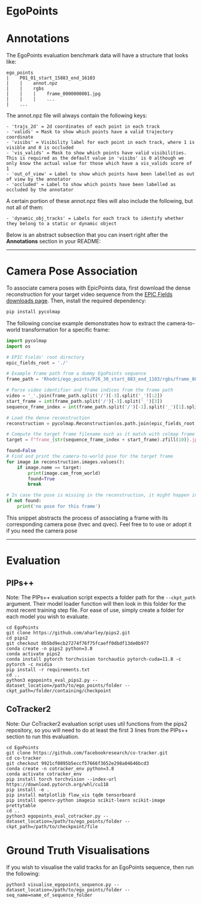 # EgoPoints

# Annotations
The EgoPoints evaluation benchmark data will have a structure that looks like:
```
ego_points
|    P01_01_start_15883_end_16103
|    |    annot.npz
|    |    rgbs
|    |    |    frame_0000000001.jpg
|    |    |    ...
|    ...
```
The annot.npz file will always contain the following keys:
```
- 'trajs_2d' = 2d coordinates of each point in each track
- 'valids' = Mask to show which points have a valid trajectory coordinate
- 'visibs' = Visibility label for each point in each track, where 1 is visible and 0 is occluded
- 'vis_valids' = Mask to show which points have valid visibilities. This is required as the default value in 'visibs' is 0 although we only know the actual value for those which have a vis_valids score of 1
- 'out_of_view' = Label to show which points have been labelled as out of view by the annotator
- 'occluded' = Label to show which points have been labelled as occluded by the annotator
```
A certain portion of these annot.npz files will also include the following, but not all of them:
```
- 'dynamic_obj_tracks' = Labels for each track to identify whether they belong to a static or dynamic object
```

Below is an abstract subsection that you can insert right after the **Annotations** section in your README:

---

# Camera Pose Association

To associate camera poses with EpicPoints data, first download the dense reconstruction for your target video sequence from the [EPIC Fields downloads page](https://epic-kitchens.github.io/epic-fields/#downloads). Then, install the required dependency:

```bash
pip install pycolmap
```

The following concise example demonstrates how to extract the camera-to-world transformation for a specific frame:

```python
import pycolmap
import os

# EPIC Fields' root directory
epic_fields_root = './'

# Example frame path from a dummy EgoPoints sequence
frame_path = 'Rhodri/ego_points/P26_30_start_883_end_1103/rgbs/frame_0000000003.jpg'

# Parse video identifier and frame indices from the frame path
video = '_'.join(frame_path.split('/')[-3].split('_')[:2])
start_frame = int(frame_path.split('/')[-3].split('_')[3])
sequence_frame_index = int(frame_path.split('/')[-1].split('_')[1].split('.')[0]) - 1

# Load the dense reconstruction
reconstruction = pycolmap.Reconstruction(os.path.join(epic_fields_root, video))

# Compute the target frame filename such as it match with colmap frame name
target = f"frame_{str(sequence_frame_index + start_frame).zfill(10)}.jpg"

found=False
# Find and print the camera-to-world pose for the target frame
for image in reconstruction.images.values():
    if image.name == target:
        print(image.cam_from_world)
        found=True
        break

# In case the pose is missing in the reconstruction, it might happen in rare cases
if not found:       
    print('no pose for this frame')
```

This snippet abstracts the process of associating a frame with its corresponding camera pose (tvec and qvec). Feel free to to use or adopt it if you need the camera pose

---

# Evaluation
## PIPs++
Note: The PIPs++ evaluation script expects a folder path for the `--ckpt_path` argument. Their model loader function will then look in this folder for the most recent training step file. For ease of use, simply create a folder for each model you wish to evaluate.
```
cd EgoPoints
git clone https://github.com/aharley/pips2.git
cd pips2
git checkout 8b5bd9ecb27274f76f75fcaeff0dbdf13de0b977
conda create -n pips2 python=3.8
conda activate pips2
conda install pytorch torchvision torchaudio pytorch-cuda=11.8 -c pytorch -c nvidia
pip install -r requirements.txt
cd ..
python3 egopoints_eval_pips2.py --dataset_location=/path/to/ego_points/folder --ckpt_path=/folder/containing/checkpoint 
```

## CoTracker2
Note: Our CoTracker2 evaluation script uses util functions from the pips2 repository, so you will need to do at least the first 3 lines from the PIPs++ section to run this evaluation.
```
cd EgoPoints
git clone https://github.com/facebookresearch/co-tracker.git
cd co-tracker
git checkout 9921cf0895b5eccf57666f3652e298a04646bcd3
conda create -n cotracker_env python=3.8
conda activate cotracker_env
pip install torch torchvision --index-url https://download.pytorch.org/whl/cu118
pip install -e .
pip install matplotlib flow_vis tqdm tensorboard
pip install opencv-python imageio scikit-learn scikit-image prettytable
cd ..
python3 egopoints_eval_cotracker.py --dataset_location=/path/to/ego_points/folder --ckpt_path=/path/to/checkpoint/file
```

# Ground Truth Visualisations
If you wish to visualise the valid tracks for an EgoPoints sequence, then run the following:
```
python3 visualise_egopoints_sequence.py --dataset_location=/path/to/ego_points/folder --seq_name=name_of_sequence_folder
```

